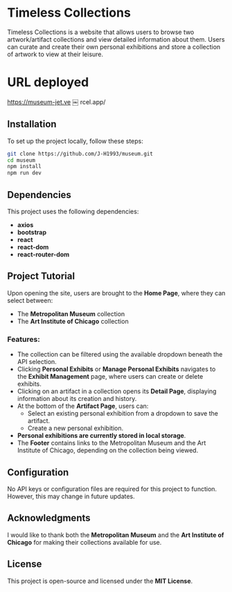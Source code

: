 
# Timeless Collections

Timeless Collections is a website that allows users to browse two artwork/artifact collections and view detailed information about them. Users can curate and create their own personal exhibitions and store a collection of artwork to view at their leisure.

# URL deployed
https://museum-jet.ve
￼
rcel.app/

## Installation

To set up the project locally, follow these steps:


```bash
git clone https://github.com/J-H1993/museum.git
cd museum
npm install
npm run dev
```

## Dependencies

This project uses the following dependencies:

- **axios**
- **bootstrap**
- **react**
- **react-dom**
- **react-router-dom**

## Project Tutorial

Upon opening the site, users are brought to the **Home Page**, where they can select between:
- The **Metropolitan Museum** collection
- The **Art Institute of Chicago** collection

### **Features:**
- The collection can be filtered using the available dropdown beneath the API selection.
- Clicking **Personal Exhibits** or **Manage Personal Exhibits** navigates to the **Exhibit Management** page, where users can create or delete exhibits.
- Clicking on an artifact in a collection opens its **Detail Page**, displaying information about its creation and history.
- At the bottom of the **Artifact Page**, users can:
  - Select an existing personal exhibition from a dropdown to save the artifact.
  - Create a new personal exhibition.
- **Personal exhibitions are currently stored in local storage**.
- The **Footer** contains links to the Metropolitan Museum and the Art Institute of Chicago, depending on the collection being viewed.

## Configuration

No API keys or configuration files are required for this project to function. However, this may change in future updates.

## Acknowledgments

I would like to thank both the **Metropolitan Museum** and the **Art Institute of Chicago** for making their collections available for use.

## License

This project is open-source and licensed under the **MIT License**.

